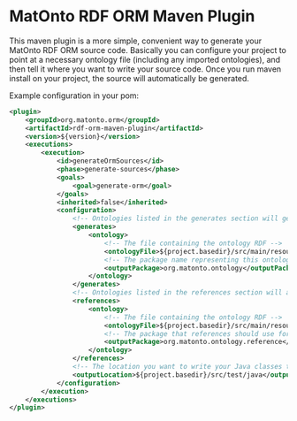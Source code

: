 # MatOnto RDF ORM Maven Plugin
This maven plugin is a more simple, convenient way to generate your MatOnto
RDF ORM source code.  Basically you can configure your project to point at a
necessary ontology file (including any imported ontologies), and then tell it
where you want to write your source code.  Once you run maven install on your
project, the source will automatically be generated.

Example configuration in your pom:
```xml
<plugin>
    <groupId>org.matonto.orm</groupId>
    <artifactId>rdf-orm-maven-plugin</artifactId>
    <version>${version}</version>
    <executions>
        <execution>
            <id>generateOrmSources</id>
            <phase>generate-sources</phase>
            <goals>
                <goal>generate-orm</goal>
            </goals>
            <inherited>false</inherited>
            <configuration>
                <!-- Ontologies listed in the generates section will generate source code -->
                <generates>
                    <ontology>
                        <!-- The file containing the ontology RDF -->
                        <ontologyFile>${project.basedir}/src/main/resources/ontology.trig</ontologyFile>
                        <!-- The package name representing this ontology (the package the ontology will be generated in) -->
                        <outputPackage>org.matonto.ontology</outputPackage>
                    </ontology>
                </generates>
                <!-- Ontologies listed in the references section will act as references for the generated source, but won't create Java files. -->
                <references>
                    <ontology>
                        <!-- The file containing the ontology RDF -->
                        <ontologyFile>${project.basedir}/src/main/resources/importedOntology.rdf</ontologyFile>
                        <!-- The package that references should use for this ontology data -->
                        <outputPackage>org.matonto.ontology.reference</outputPackage>
                    </ontology>
                </references>
                <!-- The location you want to write your Java classes to -->
                <outputLocation>${project.basedir}/src/test/java</outputLocation>
            </configuration>
        </execution>
    </executions>
</plugin>
```

